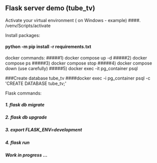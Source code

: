 ## Flask server demo (tube_tv)

Activate your virtual environment ( on Windows - example)
####. /venv/Scripts/activate 

Install packages:
#### python -m pip install -r requirements.txt


docker commands:
#####1) docker compose up -d
#####2) docker compose ps
#####3) docker compose stop
#####4) docker compose down (use carefully)
#####5) docker exec -it pg_container psql


###Create database tube_tv
####docker exec -i pg_container psql -c 'CREATE DATABASE tube_tv;'

Flask commands:
##### 1. flask db migrate
##### 2. flask db upgrade 
##### 3. export FLASK_ENV=development
##### 4. flask run

#### _Work in progress_ ...